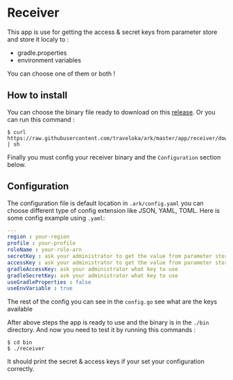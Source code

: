 # Receiver 
This app is use for getting the access & secret keys from parameter store and store it localy to : 
 - gradle.properties
 - environment variables

You can choose one of them or both !

## How to install

You can choose the binary file ready to download on this [release](Gujarats/ark/releases).
Or you can run this command : 

``` shell
$ curl https://raw.githubusercontent.com/traveloka/ark/master/app/receiver/downloader.sh | sh
```

Finally you must config your receiver binary and the `Configuration` section below.

## Configuration

The configuration file is default location in `.ark/config.yaml` you can choose different type of config extension like JSON, YAML, TOML. Here is some config example using `.yaml`: 

```yaml
---
region : your-region 
profile : your-profile 
roleName : your-role-arn 
secretKey : ask your administrator to get the value from parameter store using defined key
accessKey : ask your administrator to get the value from parameter store using defined key
gradleAccessKey: ask your administrator what key to use 
gradleSecretKey: ask your administrator what key to use 
useGradleProperties : false
useEnvVariable : true

```

The rest of the config you can see in the `config.go` see what are the keys available

After above steps the app is ready to use and the binary is in the `./bin` directory. And now you need to test it by running this commands :

```shell
$ cd bin
$ ./receiver
```

It should print the secret & access keys if your set your configuration correctly.
